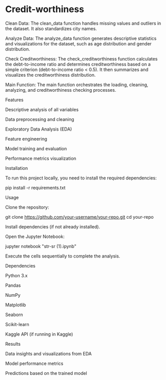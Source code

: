 # Credit-worthiness
Clean Data: The clean_data function handles missing values and outliers in the dataset. It also standardizes city names.

Analyze Data: The analyze_data function generates descriptive statistics and visualizations for the dataset, such as age distribution and gender distribution.

Check Creditworthiness: The check_creditworthiness function calculates the debt-to-income ratio and determines creditworthiness based on a simple criterion (debt-to-income ratio < 0.5). It then summarizes and visualizes the creditworthiness distribution.

Main Function: The main function orchestrates the loading, cleaning, analyzing, and creditworthiness checking processes.

Features

Descriptive analysis of all variables

Data preprocessing and cleaning

Exploratory Data Analysis (EDA)

Feature engineering

Model training and evaluation

Performance metrics visualization

Installation

To run this project locally, you need to install the required dependencies:

pip install -r requirements.txt

Usage

Clone the repository:

git clone https://github.com/your-username/your-repo.git
cd your-repo

Install dependencies (if not already installed).

Open the Jupyter Notebook:

jupyter notebook "str-sr (1).ipynb"

Execute the cells sequentially to complete the analysis.

Dependencies

Python 3.x

Pandas

NumPy

Matplotlib

Seaborn

Scikit-learn

Kaggle API (if running in Kaggle)

Results

Data insights and visualizations from EDA

Model performance metrics

Predictions based on the trained model

